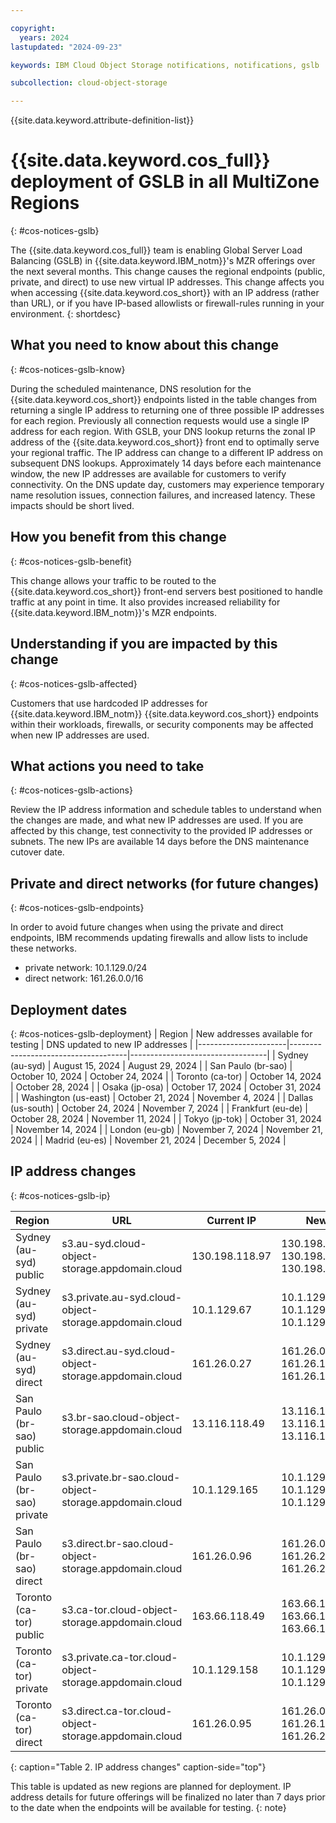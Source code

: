 ```yaml
---

copyright:
  years: 2024
lastupdated: "2024-09-23"

keywords: IBM Cloud Object Storage notifications, notifications, gslb

subcollection: cloud-object-storage

---
```


{{site.data.keyword.attribute-definition-list}}

# {{site.data.keyword.cos_full}} deployment of GSLB in all MultiZone Regions
{: #cos-notices-gslb}

The {{site.data.keyword.cos_full}} team is enabling Global Server Load Balancing (GSLB) in {{site.data.keyword.IBM_notm}}'s MZR offerings over the next several months. This change causes the regional endpoints (public, private, and direct) to use new virtual IP addresses. This change affects you when accessing {{site.data.keyword.cos_short}} with an IP address (rather than URL), or if you have IP-based allowlists or firewall-rules running in your environment.
{: shortdesc}

## What you need to know about this change
{: #cos-notices-gslb-know}

During the scheduled maintenance, DNS resolution for the {{site.data.keyword.cos_short}} endpoints listed in the table changes from returning a single IP address to returning one of three possible IP addresses for each region. Previously all connection requests would use a single IP address for each region. With GSLB, your DNS lookup returns the zonal IP address of the {{site.data.keyword.cos_short}} front end to optimally serve your regional traffic. The IP address can change to a different IP address on subsequent DNS lookups. Approximately 14 days before each maintenance window, the new IP addresses are available for customers to verify connectivity. On the DNS update day, customers may experience temporary name resolution issues, connection failures, and increased latency. These impacts should be short lived.

## How you benefit from this change
{: #cos-notices-gslb-benefit}

This change allows your traffic to be routed to the {{site.data.keyword.cos_short}} front-end servers best positioned to handle traffic at any point in time. It also provides increased reliability for {{site.data.keyword.IBM_notm}}'s MZR endpoints.

## Understanding if you are impacted by this change
{: #cos-notices-gslb-affected}

Customers that use hardcoded IP addresses for {{site.data.keyword.IBM_notm}} {{site.data.keyword.cos_short}} endpoints within their workloads, firewalls, or security components may be affected when new IP addresses are used.

## What actions you need to take
{: #cos-notices-gslb-actions}

Review the IP address information and schedule tables to understand when the changes are made, and what new IP addresses are used. If you are affected by this change, test connectivity to the provided IP addresses or subnets.  The new IPs are available 14 days before the DNS maintenance cutover date.

## Private and direct networks (for future changes)
{: #cos-notices-gslb-endpoints}

In order to avoid future changes when using the private and direct endpoints, IBM recommends updating firewalls and allow lists to include these networks.
- private network: 10.1.129.0/24
- direct network: 161.26.0.0/16

## Deployment dates
{: #cos-notices-gslb-deployment}
| Region               | New addresses available for testing | DNS updated to new IP addresses  |
|----------------------|-------------------------------------|----------------------------------|
| Sydney (au-syd)      | August 15, 2024                     | August 29, 2024                  |
| San Paulo (br-sao)   | October 10, 2024                    | October 24, 2024                 |
| Toronto (ca-tor)     | October 14, 2024                    | October 28, 2024                 |
| Osaka (jp-osa)       | October 17, 2024                    | October 31, 2024                 |
| Washington (us-east) | October 21, 2024                    | November 4, 2024                 |
| Dallas (us-south)    | October 24, 2024                    | November 7, 2024                 |
| Frankfurt (eu-de)    | October 28, 2024                    | November 11, 2024                |
| Tokyo (jp-tok)       | October 31, 2024                    | November 14, 2024                |
| London (eu-gb)       | November 7, 2024                    | November 21, 2024                |
| Madrid (eu-es)       | November 21, 2024                   | December 5, 2024                 |


## IP address changes
{: #cos-notices-gslb-ip}

|  Region                     |  URL                                                     |  Current IP                       |  New IPs                                            |
|:----------------------------|----------------------------------------------------------|-----------------------------------|-----------------------------------------------------|
| Sydney (au-syd) public      |  s3.au-syd.cloud-object-storage.appdomain.cloud          | 130.198.118.97                    | 130.198.118.97, 130.198.118.105, 130.198.118.106    |
| Sydney (au-syd) private     |  s3.private.au-syd.cloud-object-storage.appdomain.cloud  | 10.1.129.67                       | 10.1.129.67, 10.1.129.189, 10.1.129.190             |
| Sydney (au-syd) direct      |  s3.direct.au-syd.cloud-object-storage.appdomain.cloud   | 161.26.0.27                       | 161.26.0.27, 161.26.125.27, 161.26.165.27           |
| San Paulo (br-sao) public   |  s3.br-sao.cloud-object-storage.appdomain.cloud          | 13.116.118.49                     | 13.116.118.49, 13.116.118.54, 13.116.118.55         |
| San Paulo (br-sao) private  |  s3.private.br-sao.cloud-object-storage.appdomain.cloud  | 10.1.129.165                      | 10.1.129.165, 10.1.129.191, 10.1.129.192            |
| San Paulo (br-sao) direct   |  s3.direct.br-sao.cloud-object-storage.appdomain.cloud   | 161.26.0.96                       | 161.26.0.96, 161.26.205.96, 161.26.209.96           |
| Toronto (ca-tor) public     |  s3.ca-tor.cloud-object-storage.appdomain.cloud          | 163.66.118.49                     | 163.66.118.49, 163.66.118.51, 163.66.118.52         |
| Toronto (ca-tor) private    |  s3.private.ca-tor.cloud-object-storage.appdomain.cloud  | 10.1.129.158                      | 10.1.129.158, 10.1.129.193, 10.1.129.194            |
| Toronto (ca-tor) direct     |  s3.direct.ca-tor.cloud-object-storage.appdomain.cloud   | 161.26.0.95                       | 161.26.0.95, 161.26.197.95, 161.26.201.95           |

{: caption="Table 2. IP address changes" caption-side="top"}

This table is updated as new regions are planned for deployment. IP address details for future offerings will be finalized no later than 7 days prior to the date when the endpoints will be available for testing.
{: note}
